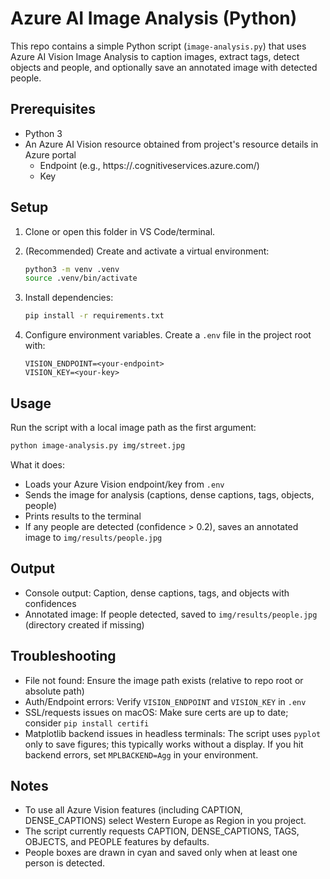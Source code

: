 # Azure AI Image Analysis (Python)

This repo contains a simple Python script (`image-analysis.py`) that uses Azure AI Vision Image Analysis to caption images, extract tags, detect objects and people, and optionally save an annotated image with detected people.

## Prerequisites
- Python 3
- An Azure AI Vision resource obtained from project's resource details in Azure portal
  - Endpoint (e.g., https://<your-resource>.cognitiveservices.azure.com/)
  - Key

## Setup
1. Clone or open this folder in VS Code/terminal.
2. (Recommended) Create and activate a virtual environment:
   
   ```bash
   python3 -m venv .venv
   source .venv/bin/activate
   ```
3. Install dependencies:
   
   ```bash
   pip install -r requirements.txt
   ```
4. Configure environment variables. Create a `.env` file in the project root with:
   
   ```env
   VISION_ENDPOINT=<your-endpoint>
   VISION_KEY=<your-key>
   ```

## Usage
Run the script with a local image path as the first argument:

```bash
python image-analysis.py img/street.jpg
```

What it does:
- Loads your Azure Vision endpoint/key from `.env`
- Sends the image for analysis (captions, dense captions, tags, objects, people)
- Prints results to the terminal
- If any people are detected (confidence > 0.2), saves an annotated image to `img/results/people.jpg`

## Output
- Console output: Caption, dense captions, tags, and objects with confidences
- Annotated image: If people detected, saved to `img/results/people.jpg` (directory created if missing)

## Troubleshooting
- File not found: Ensure the image path exists (relative to repo root or absolute path)
- Auth/Endpoint errors: Verify `VISION_ENDPOINT` and `VISION_KEY` in `.env`
- SSL/requests issues on macOS: Make sure certs are up to date; consider `pip install certifi`
- Matplotlib backend issues in headless terminals: The script uses `pyplot` only to save figures; this typically works without a display. If you hit backend errors, set `MPLBACKEND=Agg` in your environment.

## Notes
- To use all Azure Vision features (including CAPTION, DENSE_CAPTIONS) select Western Europe as Region in you project.
- The script currently requests CAPTION, DENSE_CAPTIONS, TAGS, OBJECTS, and PEOPLE features by defaults.
- People boxes are drawn in cyan and saved only when at least one person is detected.
